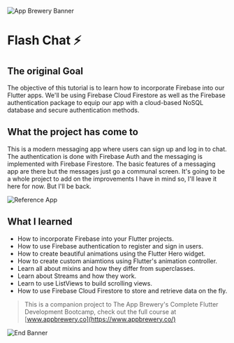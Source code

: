 ![App Brewery Banner](https://github.com/londonappbrewery/Images/blob/master/AppBreweryBanner.png)


# Flash Chat ⚡️

## The original Goal

The objective of this tutorial is to learn how to incorporate Firebase into our Flutter apps. We'll be using Firebase Cloud Firestore as well as the Firebase authentication package to equip our app with a cloud-based NoSQL database and secure authentication methods.

## What the project has come to

This is a modern messaging app where users can sign up and log in to chat.
The authentication is done with Firebase Auth and the messaging is implemented with Firebase Firestore.
The basic features of a messaging app are there but the messages just go a communal screen.
It's going to be a whole project to add on the improvements I have in mind so, I'll leave it here for now.
But I'll be back.

![Reference App](https://github.com/londonappbrewery/Images/blob/master/flash_chat_flutter_demo.gif)


## What I learned

- How to incorporate Firebase into your Flutter projects.
- How to use Firebase authentication to register and sign in users.
- How to create beautiful animations using the Flutter Hero widget.
- How to create custom aniamtions using Flutter's animation controller. 
- Learn all about mixins and how they differ from superclasses.
- Learn about Streams and how they work.
- Learn to use ListViews to build scrolling views.
- How to use Firebase Cloud Firestore to store and retrieve data on the fly.

>This is a companion project to The App Brewery's Complete Flutter Development Bootcamp, check out the full course at [www.appbrewery.co](https://www.appbrewery.co/)

![End Banner](https://github.com/londonappbrewery/Images/blob/master/readme-end-banner.png)
